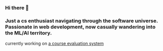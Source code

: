 ### Hi there 👋
### Just a cs enthusiast navigating through the software universe. Passionate in web development, now casually wandering into the ML/AI territory. 

currently working on [a course evaluation system](deis-course-evaluation)
